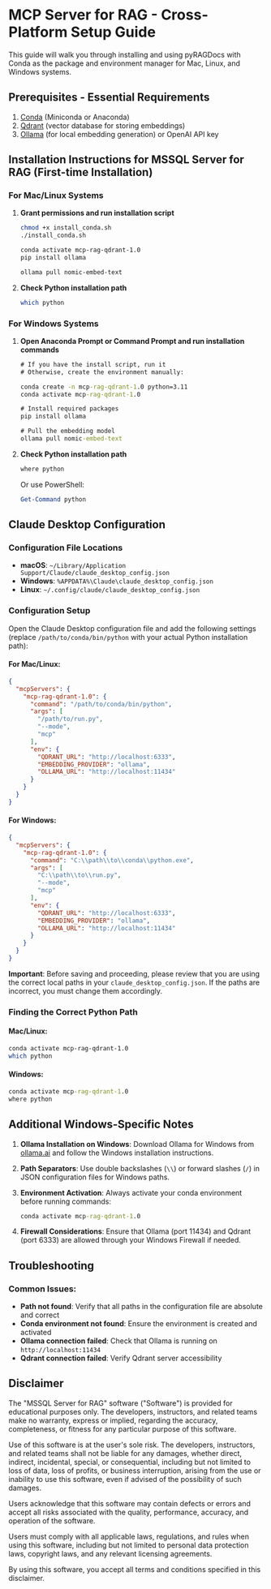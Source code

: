 # MCP Server for RAG - Cross-Platform Setup Guide

This guide will walk you through installing and using pyRAGDocs with Conda as the package and environment manager for Mac, Linux, and Windows systems.

## Prerequisites - Essential Requirements

1. [Conda](https://docs.conda.io/en/latest/miniconda.html) (Miniconda or Anaconda)
2. [Qdrant](https://qdrant.tech/) (vector database for storing embeddings)
3. [Ollama](https://ollama.ai/) (for local embedding generation) or OpenAI API key

## Installation Instructions for MSSQL Server for RAG (First-time Installation)

### For Mac/Linux Systems

1. **Grant permissions and run installation script**

   ```bash
   chmod +x install_conda.sh
   ./install_conda.sh

   conda activate mcp-rag-qdrant-1.0
   pip install ollama

   ollama pull nomic-embed-text
   ```

2. **Check Python installation path**

   ```bash
   which python
   ```

### For Windows Systems

1. **Open Anaconda Prompt or Command Prompt and run installation commands**

   ```cmd
   # If you have the install script, run it
   # Otherwise, create the environment manually:
   
   conda create -n mcp-rag-qdrant-1.0 python=3.11
   conda activate mcp-rag-qdrant-1.0
   
   # Install required packages
   pip install ollama
   
   # Pull the embedding model
   ollama pull nomic-embed-text
   ```

2. **Check Python installation path**

   ```cmd
   where python
   ```

   Or use PowerShell:
   ```powershell
   Get-Command python
   ```

## Claude Desktop Configuration

### Configuration File Locations

- **macOS**: `~/Library/Application Support/Claude/claude_desktop_config.json`
- **Windows**: `%APPDATA%\Claude\claude_desktop_config.json`
- **Linux**: `~/.config/claude/claude_desktop_config.json`

### Configuration Setup

Open the Claude Desktop configuration file and add the following settings (replace `/path/to/conda/bin/python` with your actual Python installation path):

#### For Mac/Linux:
```json
{
  "mcpServers": {
    "mcp-rag-qdrant-1.0": {
      "command": "/path/to/conda/bin/python",
      "args": [
        "/path/to/run.py",
        "--mode",
        "mcp"
      ],
      "env": {
        "QDRANT_URL": "http://localhost:6333",
        "EMBEDDING_PROVIDER": "ollama",
        "OLLAMA_URL": "http://localhost:11434"
      }
    }
  }
}
```

#### For Windows:
```json
{
  "mcpServers": {
    "mcp-rag-qdrant-1.0": {
      "command": "C:\\path\\to\\conda\\python.exe",
      "args": [
        "C:\\path\\to\\run.py",
        "--mode",
        "mcp"
      ],
      "env": {
        "QDRANT_URL": "http://localhost:6333",
        "EMBEDDING_PROVIDER": "ollama",
        "OLLAMA_URL": "http://localhost:11434"
      }
    }
  }
}
```

**Important**: Before saving and proceeding, please review that you are using the correct local paths in your `claude_desktop_config.json`. If the paths are incorrect, you must change them accordingly.

### Finding the Correct Python Path

#### Mac/Linux:
```bash
conda activate mcp-rag-qdrant-1.0
which python
```

#### Windows:
```cmd
conda activate mcp-rag-qdrant-1.0
where python
```

## Additional Windows-Specific Notes

1. **Ollama Installation on Windows**: Download Ollama for Windows from [ollama.ai](https://ollama.ai/) and follow the Windows installation instructions.

2. **Path Separators**: Use double backslashes (`\\`) or forward slashes (`/`) in JSON configuration files for Windows paths.

3. **Environment Activation**: Always activate your conda environment before running commands:
   ```cmd
   conda activate mcp-rag-qdrant-1.0
   ```

4. **Firewall Considerations**: Ensure that Ollama (port 11434) and Qdrant (port 6333) are allowed through your Windows Firewall if needed.

## Troubleshooting

### Common Issues:
- **Path not found**: Verify that all paths in the configuration file are absolute and correct
- **Conda environment not found**: Ensure the environment is created and activated
- **Ollama connection failed**: Check that Ollama is running on `http://localhost:11434`
- **Qdrant connection failed**: Verify Qdrant server accessibility

## Disclaimer

The "MSSQL Server for RAG" software ("Software") is provided for educational purposes only. The developers, instructors, and related teams make no warranty, express or implied, regarding the accuracy, completeness, or fitness for any particular purpose of this software.

Use of this software is at the user's sole risk. The developers, instructors, and related teams shall not be liable for any damages, whether direct, indirect, incidental, special, or consequential, including but not limited to loss of data, loss of profits, or business interruption, arising from the use or inability to use this software, even if advised of the possibility of such damages.

Users acknowledge that this software may contain defects or errors and accept all risks associated with the quality, performance, accuracy, and operation of the software.

Users must comply with all applicable laws, regulations, and rules when using this software, including but not limited to personal data protection laws, copyright laws, and any relevant licensing agreements.

By using this software, you accept all terms and conditions specified in this disclaimer.
